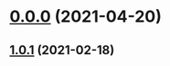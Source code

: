 # [0.0.0](https://github.com/AlexRogalskiy/java-patterns/compare/v1.0.1...v0.0.0) (2021-04-20)



## [1.0.1](https://github.com/AlexRogalskiy/java-patterns/compare/1.0.1...v1.0.1) (2021-02-18)



